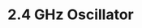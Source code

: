 ---
layout: single
title: "2.4 GHz Oscillator"
permalink: /projects/a-star/
class: wide-nosb-toc
author_profile: false
toc: true
---